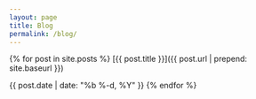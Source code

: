 ```yaml
---
layout: page
title: Blog
permalink: /blog/
---
```


{% for post in site.posts %}
[{{ post.title }}]({{ post.url | prepend: site.baseurl }})

{{ post.date | date: "%b %-d, %Y" }}
{% endfor %}
